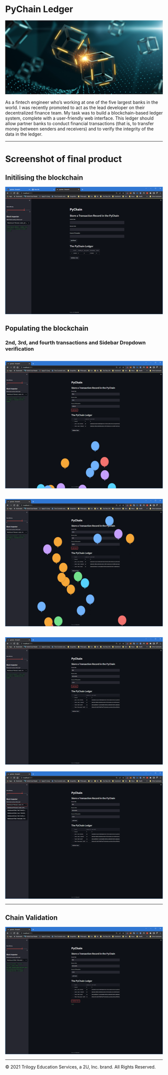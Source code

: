 # PyChain Ledger

![alt=""](Images/application-image.png)

As a fintech engineer who’s working at one of the five largest banks in the world. I was recently promoted to act as the lead developer on their decentralized finance team. My task was to build a blockchain-based ledger system, complete with a user-friendly web interface. This ledger should allow partner banks to conduct financial transactions (that is, to transfer money between senders and receivers) and to verify the integrity of the data in the ledger.

---

# Screenshot of final product
## Initilising the blockchain
![alt="Initialize"](Images/Initialize.png)


## Populating the blockchain
### 2nd, 3rd, and fourth transactions and Sidebar Dropdown verification
![alt="2nd transaction"](Images/2nd_transaction.png)
---
![alt="3rd transaction"](Images/3rd_transaction.png)
---
![alt="4th transaction"](Images/4th_transaction.png)
---
![alt="transaction verification"](Images/Dropdown_transaction_verification.png)

---

## Chain Validation
![alt="Validate chain"](Images/Validate_Chain.png)


---

© 2021 Trilogy Education Services, a 2U, Inc. brand. All Rights Reserved.
